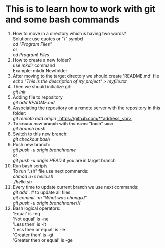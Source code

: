 # This is to learn how to work with git and some bash commands
1. How to move in a directory which is having two words?<br>
Solution: use quotes or "/" symbol<br>
_cd "Program Files"_<br>
or<br>
_cd Program\ Files_<br>
2. How to create a new folder?<br>
use _mkdir_ command<br>
Example: mkdir Newfolder<br>
3. After moving to the target directory we should create 'README.md' file<br>
_echo "This is the description of my project" > myfile.txt_<br>
4. Then we should initialize git:<br>
_git init_<br>
5. Adding file to repository<br>
_git add README.md_<br>
6. Associating the repository on a remote server with the repository in this folder:<br>
_git remote add origin_ _https://github.com/**address_<br>
7. To create new branch with the name "bash" use:<br>
_git branch bash_<br>
8. Switch to this new branch:<br>
_git checkout bash_<br>
9. Push new branch:<br>
_git push -u origin branchname_<br>
or<br>
_git push -u origin HEAD_ if you are in target branch<br>
10. Run bash scripts<br>
To run ".sh" file use next commands:<br>
_chmod u+x hello.sh_<br>
_./hello.sh_<br>
11. Every time to update current branch we use next commands:<br>
_git add ._ # to update all files<br>
_git commit -m "What was changed"_<br>
_git push -u origin branchname_///<br>
12. Bash logical operators:<br>
'Equal' is -eq<br>
'Not equal' is -ne<br>
'Less then' is -lt<br>
'Less then or equal' is -le<br>
'Greater then' is -gt<br>
'Greater then or equal' is -ge<br>
